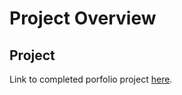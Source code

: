 # Project Overview

## Project

Link to completed porfolio project [here](https://emestiza.github.io).

